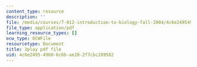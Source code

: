 ```yaml
---
content_type: resource
description: ''
file: /media/courses/7-012-introduction-to-biology-fall-2004/4c6e249549606c6bae202f7cbc289582_ARjSihLe1K8.pdf
file_type: application/pdf
learning_resource_types: []
ocw_type: OCWFile
resourcetype: Document
title: 3play pdf file
uid: 4c6e2495-4960-6c6b-ae20-2f7cbc289582
---
```

